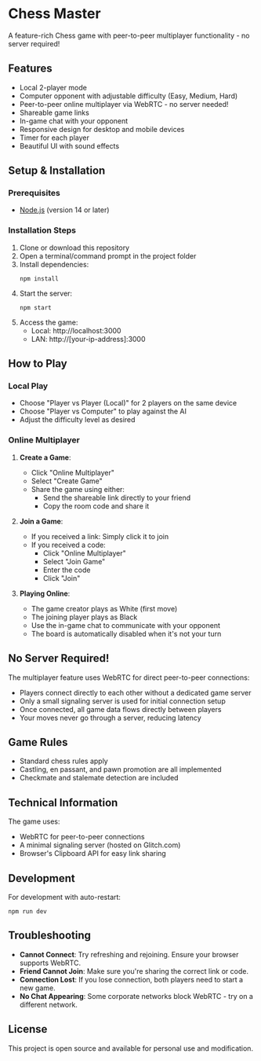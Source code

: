 # Chess Master

A feature-rich Chess game with peer-to-peer multiplayer functionality - no server required!

## Features

- Local 2-player mode
- Computer opponent with adjustable difficulty (Easy, Medium, Hard)
- Peer-to-peer online multiplayer via WebRTC - no server needed!
- Shareable game links
- In-game chat with your opponent
- Responsive design for desktop and mobile devices
- Timer for each player
- Beautiful UI with sound effects

## Setup & Installation

### Prerequisites

- [Node.js](https://nodejs.org/) (version 14 or later)

### Installation Steps

1. Clone or download this repository
2. Open a terminal/command prompt in the project folder
3. Install dependencies:
   ```
   npm install
   ```
4. Start the server:
   ```
   npm start
   ```
5. Access the game:
   - Local: http://localhost:3000
   - LAN: http://[your-ip-address]:3000

## How to Play

### Local Play

- Choose "Player vs Player (Local)" for 2 players on the same device
- Choose "Player vs Computer" to play against the AI
- Adjust the difficulty level as desired

### Online Multiplayer

1. **Create a Game**:
   - Click "Online Multiplayer"
   - Select "Create Game"
   - Share the game using either:
     - Send the shareable link directly to your friend
     - Copy the room code and share it

2. **Join a Game**:
   - If you received a link: Simply click it to join
   - If you received a code:
     - Click "Online Multiplayer"
     - Select "Join Game"
     - Enter the code
     - Click "Join"

3. **Playing Online**:
   - The game creator plays as White (first move)
   - The joining player plays as Black
   - Use the in-game chat to communicate with your opponent
   - The board is automatically disabled when it's not your turn

## No Server Required!

The multiplayer feature uses WebRTC for direct peer-to-peer connections:

- Players connect directly to each other without a dedicated game server
- Only a small signaling server is used for initial connection setup
- Once connected, all game data flows directly between players
- Your moves never go through a server, reducing latency

## Game Rules

- Standard chess rules apply
- Castling, en passant, and pawn promotion are all implemented
- Checkmate and stalemate detection are included

## Technical Information

The game uses:
- WebRTC for peer-to-peer connections
- A minimal signaling server (hosted on Glitch.com)
- Browser's Clipboard API for easy link sharing

## Development

For development with auto-restart:
```
npm run dev
```

## Troubleshooting

- **Cannot Connect**: Try refreshing and rejoining. Ensure your browser supports WebRTC.
- **Friend Cannot Join**: Make sure you're sharing the correct link or code.
- **Connection Lost**: If you lose connection, both players need to start a new game.
- **No Chat Appearing**: Some corporate networks block WebRTC - try on a different network.

## License

This project is open source and available for personal use and modification. 